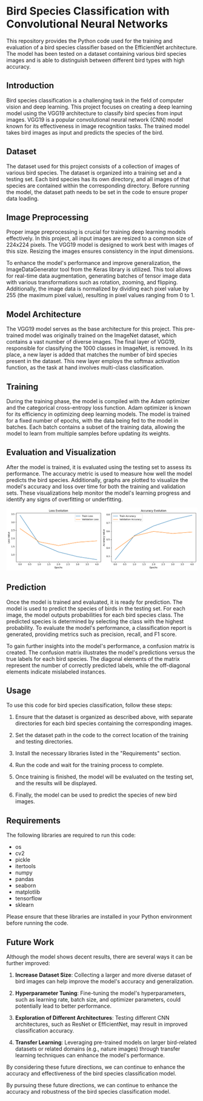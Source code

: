 # Bird Species Classification with Convolutional Neural Networks
This repository provides the Python code used for the training and evaluation of a bird species classifier based on the EfficientNet architecture. The model has been tested on a dataset containing various bird species images and is able to distinguish between different bird types with high accuracy.


## Introduction

Bird species classification is a challenging task in the field of computer vision and deep learning. This project focuses on creating a deep learning model using the VGG19 architecture to classify bird species from input images. VGG19 is a popular convolutional neural network (CNN) model known for its effectiveness in image recognition tasks. The trained model takes bird images as input and predicts the species of the bird.

## Dataset

The dataset used for this project consists of a collection of images of various bird species. The dataset is organized into a training set and a testing set. Each bird species has its own directory, and all images of that species are contained within the corresponding directory. Before running the model, the dataset path needs to be set in the code to ensure proper data loading.

## Image Preprocessing

Proper image preprocessing is crucial for training deep learning models effectively. In this project, all input images are resized to a common size of 224x224 pixels. The VGG19 model is designed to work best with images of this size. Resizing the images ensures consistency in the input dimensions. 

To enhance the model's performance and improve generalization, the ImageDataGenerator tool from the Keras library is utilized. This tool allows for real-time data augmentation, generating batches of tensor image data with various transformations such as rotation, zooming, and flipping. Additionally, the image data is normalized by dividing each pixel value by 255 (the maximum pixel value), resulting in pixel values ranging from 0 to 1.

## Model Architecture

The VGG19 model serves as the base architecture for this project. This pre-trained model was originally trained on the ImageNet dataset, which contains a vast number of diverse images. The final layer of VGG19, responsible for classifying the 1000 classes in ImageNet, is removed. In its place, a new layer is added that matches the number of bird species present in the dataset. This new layer employs the softmax activation function, as the task at hand involves multi-class classification.

## Training

During the training phase, the model is compiled with the Adam optimizer and the categorical cross-entropy loss function. Adam optimizer is known for its efficiency in optimizing deep learning models. The model is trained for a fixed number of epochs, with the data being fed to the model in batches. Each batch contains a subset of the training data, allowing the model to learn from multiple samples before updating its weights.

## Evaluation and Visualization

After the model is trained, it is evaluated using the testing set to assess its performance. The accuracy metric is used to measure how well the model predicts the bird species. Additionally, graphs are plotted to visualize the model's accuracy and loss over time for both the training and validation sets. These visualizations help monitor the model's learning progress and identify any signs of overfitting or underfitting.

![Accuracy and Loss](writeup/ACCURACY_EVOLUTION.png?raw=true)

## Prediction

Once the model is trained and evaluated, it is ready for prediction. The model is used to predict the species of birds in the testing set. For each image, the model outputs probabilities for each bird species class. The predicted species is determined by selecting the class with the highest probability. To evaluate the model's performance, a classification report is generated, providing metrics such as precision, recall, and F1 score.

To gain further insights into the model's performance, a confusion matrix is created. The confusion matrix illustrates the model's predictions versus the true labels for each bird species. The diagonal elements of the matrix represent the number of correctly predicted labels, while the off-diagonal elements indicate mislabeled instances.

## Usage

To use this code for bird species classification, follow these steps:

1. Ensure that the dataset is organized as described above, with separate directories for each bird species containing the corresponding images.

2. Set the dataset path in the code to the correct location of the training and testing directories.

3. Install the necessary libraries listed in the "Requirements" section.

4. Run the code and wait for the training process to complete.

5. Once training is finished, the model will be evaluated on the testing set, and the results will be displayed.

6. Finally, the model can be used to predict the species of new bird images.

## Requirements

The following libraries are required to run this code:

- os
- cv2
- pickle
- itertools
- numpy
- pandas
- seaborn
- matplotlib
- tensorflow
- sklearn

Please ensure that these libraries are installed in your Python environment before running the code.

## Future Work

Although the model shows decent results, there are several ways it can be further improved:

1. **Increase Dataset Size**: Collecting a larger and more diverse dataset of bird images can help improve the model's accuracy and generalization.

2. **Hyperparameter Tuning**: Fine-tuning the model's hyperparameters, such as learning rate, batch size, and optimizer parameters, could potentially lead to better performance.

3. **Exploration of Different Architectures**: Testing different CNN architectures, such as ResNet or EfficientNet, may result in improved classification accuracy.

4. **Transfer Learning**: Leveraging pre-trained models on larger bird-related datasets or related domains (e.g., nature images) through transfer learning techniques can enhance the model's performance.

By considering these future directions, we can continue to enhance the accuracy and effectiveness of the bird species classification model.

By pursuing these future directions, we can continue to enhance the accuracy and robustness of the bird species classification model.